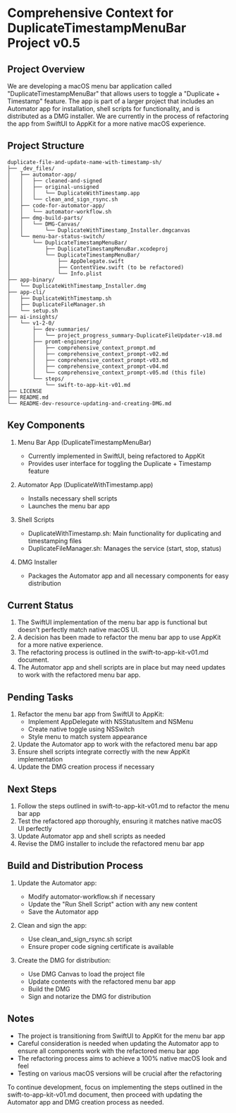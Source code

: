 # Comprehensive Context for DuplicateTimestampMenuBar Project v0.5

## Project Overview
We are developing a macOS menu bar application called "DuplicateTimestampMenuBar" that allows users to toggle a "Duplicate + Timestamp" feature. The app is part of a larger project that includes an Automator app for installation, shell scripts for functionality, and is distributed as a DMG installer. We are currently in the process of refactoring the app from SwiftUI to AppKit for a more native macOS experience.

## Project Structure
```
duplicate-file-and-update-name-with-timestamp-sh/
├── _dev_files/
│   ├── automator-app/
│   │   ├── cleaned-and-signed
│   │   ├── original-unsigned
│   │   │   └── DuplicateWithTimestamp.app
│   │   └── clean_and_sign_rsync.sh
│   ├── code-for-automator-app/
│   │   └── automator-workflow.sh
│   ├── dmg-build-parts/
│   │   └── DMG-Canvas/
│   │       └── DuplicateWithTimestamp_Installer.dmgcanvas
│   └── menu-bar-status-switch/
│       └── DuplicateTimestampMenuBar/
│           ├── DuplicateTimestampMenuBar.xcodeproj
│           └── DuplicateTimestampMenuBar/
│               ├── AppDelegate.swift
│               ├── ContentView.swift (to be refactored)
│               └── Info.plist
├── app-binary/
│   └── DuplicateWithTimestamp_Installer.dmg
├── app-cli/
│   ├── DuplicateWithTimestamp.sh
│   ├── DuplicateFileManager.sh
│   └── setup.sh
├── ai-insights/
│   └── v1-2-0/
│       ├── dev-summaries/
│       │   └── project_progress_summary-DuplicateFileUpdater-v18.md
│       ├── promt-engineering/
│       │   ├── comprehensive_context_prompt.md
│       │   ├── comprehensive_context_prompt-v02.md
│       │   ├── comprehensive_context_prompt-v03.md
│       │   ├── comprehensive_context_prompt-v04.md
│       │   └── comprehensive_context_prompt-v05.md (this file)
│       └── steps/
│           └── swift-to-app-kit-v01.md
├── LICENSE
├── README.md
└── README-dev-resource-updating-and-creating-DMG.md
```

## Key Components
1. Menu Bar App (DuplicateTimestampMenuBar)
   - Currently implemented in SwiftUI, being refactored to AppKit
   - Provides user interface for toggling the Duplicate + Timestamp feature

2. Automator App (DuplicateWithTimestamp.app)
   - Installs necessary shell scripts
   - Launches the menu bar app

3. Shell Scripts
   - DuplicateWithTimestamp.sh: Main functionality for duplicating and timestamping files
   - DuplicateFileManager.sh: Manages the service (start, stop, status)

4. DMG Installer
   - Packages the Automator app and all necessary components for easy distribution

## Current Status
1. The SwiftUI implementation of the menu bar app is functional but doesn't perfectly match native macOS UI.
2. A decision has been made to refactor the menu bar app to use AppKit for a more native experience.
3. The refactoring process is outlined in the swift-to-app-kit-v01.md document.
4. The Automator app and shell scripts are in place but may need updates to work with the refactored menu bar app.

## Pending Tasks
1. Refactor the menu bar app from SwiftUI to AppKit:
   - Implement AppDelegate with NSStatusItem and NSMenu
   - Create native toggle using NSSwitch
   - Style menu to match system appearance
2. Update the Automator app to work with the refactored menu bar app
3. Ensure shell scripts integrate correctly with the new AppKit implementation
4. Update the DMG creation process if necessary

## Next Steps
1. Follow the steps outlined in swift-to-app-kit-v01.md to refactor the menu bar app
2. Test the refactored app thoroughly, ensuring it matches native macOS UI perfectly
3. Update Automator app and shell scripts as needed
4. Revise the DMG installer to include the refactored menu bar app

## Build and Distribution Process
1. Update the Automator app:
   - Modify automator-workflow.sh if necessary
   - Update the "Run Shell Script" action with any new content
   - Save the Automator app

2. Clean and sign the app:
   - Use clean_and_sign_rsync.sh script
   - Ensure proper code signing certificate is available

3. Create the DMG for distribution:
   - Use DMG Canvas to load the project file
   - Update contents with the refactored menu bar app
   - Build the DMG
   - Sign and notarize the DMG for distribution

## Notes
- The project is transitioning from SwiftUI to AppKit for the menu bar app
- Careful consideration is needed when updating the Automator app to ensure all components work with the refactored menu bar app
- The refactoring process aims to achieve a 100% native macOS look and feel
- Testing on various macOS versions will be crucial after the refactoring

To continue development, focus on implementing the steps outlined in the swift-to-app-kit-v01.md document, then proceed with updating the Automator app and DMG creation process as needed.